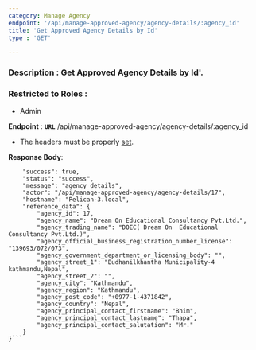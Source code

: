 ```yaml
---
category: Manage Agency
endpoint: '/api/manage-approved-agency/agency-details/:agency_id'
title: 'Get Approved Agency Details by Id'
type : 'GET'

---
```

### **Description** : Get Approved Agency Details by Id'.
### Restricted to Roles : 
* Admin

**Endpoint** : **`URL`** /api/manage-approved-agency/agency-details/:agency_id

* The headers must be properly [set](#/Info-setting-headers-token).


**Response Body**: 

```{
    "success": true,
    "status": "success",
    "message": "agency details",
    "actor": "/api/manage-approved-agency/agency-details/17",
    "hostname": "Pelican-3.local",
    "reference_data": {
        "agency_id": 17,
        "agency_name": "Dream On Educational Consultancy Pvt.Ltd.",
        "agency_trading_name": "DOEC( Dream On  Educational Consultancy Pvt.Ltd.)",
        "agency_official_business_registration_number_license": "139693/072/073",
        "agency_government_department_or_licensing_body": "",
        "agency_street_1": "Budhanilkhantha Municipality-4 kathmandu,Nepal",
        "agency_street_2": "",
        "agency_city": "Kathmandu",
        "agency_region": "Kathmandu",
        "agency_post_code": "+0977-1-4371842",
        "agency_country": "Nepal",
        "agency_principal_contact_firstname": "Bhim",
        "agency_principal_contact_lastname": "Thapa",
        "agency_principal_contact_salutation": "Mr."
    }
}```